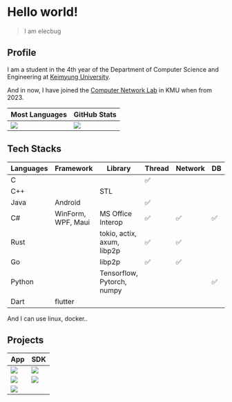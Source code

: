 # Hello world!
> I am elecbug
>

## Profile

I am a student in the 4th year of the Department of Computer Science and Engineering at [Keimyung University](https://www.kmu.ac.kr/).

And in now, I have joined the [Computer Network Lab](http://comnet.kmu.ac.kr) in KMU when from 2023.

|Most Languages|GitHub Stats|
|--------------|------------|
|![](https://github-readme-stats.vercel.app/api/top-langs/?username=elecbug&layout=compact&langs_count=8&hide=makefile,cmake&theme=dracula&icon_color=3f3fff&title_color=ffffff&bg_color=1f1f1f)|![](https://github-readme-stats.vercel.app/api?username=elecbug&count_private=true&show_icons=true&rank_icon=github&theme=dracula&icon_color=3f3fff&title_color=ffffff&include_all_commits=true&bg_color=1f1f1f)|

## Tech Stacks

|Languages|Framework|Library|Thread|Network|DB|
|---------|---------|-------|------|-------|--|
|C|||✅|||
|C++||STL||||
|Java|Android||✅||||
|C#|WinForm, WPF, Maui|MS Office Interop|✅|✅|✅|
|Rust||tokio, actix, axum, libp2p|✅|✅||
|Go||libp2p|✅|✅||
|Python||Tensorflow, Pytorch, numpy|||✅|
|Dart|flutter||||

And I can use linux, docker..

## Projects

|App|SDK|
|-|-|
|[![](https://github-readme-stats.vercel.app/api/pin/?username=elecbug&repo=PDF&theme=dracula&icon_color=3f3fff&title_color=ffffff&bg_color=1f1f1f)](https://github.com/elecbug/PDF)|[![](https://github-readme-stats.vercel.app/api/pin/?username=elecbug&repo=Perceptron&theme=dracula&icon_color=3f3fff&title_color=ffffff&bg_color=1f1f1f)](https://github.com/elecbug/Perceptron)|
|[![](https://github-readme-stats.vercel.app/api/pin/?username=elecbug&repo=Monitoring&theme=dracula&icon_color=3f3fff&title_color=ffffff&bg_color=1f1f1f)](https://github.com/elecbug/Monitoring)|[![](https://github-readme-stats.vercel.app/api/pin/?username=elecbug&repo=FileDB.Net&theme=dracula&icon_color=3f3fff&title_color=ffffff&bg_color=1f1f1f)](https://github.com/elecbug/FileDB.Net)|
|[![](https://github-readme-stats.vercel.app/api/pin/?username=elecbug&repo=BlueTelephone&theme=dracula&icon_color=3f3fff&title_color=ffffff&bg_color=1f1f1f)](https://github.com/elecbug/BlueTelephone)||

